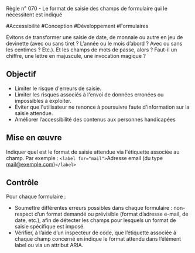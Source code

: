 
Règle n° 070  - Le format de saisie des champs de formulaire qui le nécessitent est indiqué

#Accessibilité #Conception #Développement #Formulaires

Évitons de transformer une saisie de date, de monnaie ou autre en jeu de devinette (avec ou sans tiret ? L’année ou le mois d’abord ? Avec ou sans les centimes ? Etc.). Et les champs de mots de passe, alors ? Faut-il un chiffre, une lettre en majuscule, une invocation magique ?

Objectif
--------

*   Limiter le risque d'erreurs de saisie.
*   Limiter les risques associés à l'envoi de données erronées ou impossibles à exploiter.
*   Éviter que l'utilisateur ne renonce à poursuivre faute d'information sur la saisie attendue.
*   Améliorer l’accessibilité des contenus aux personnes handicapées

Mise en œuvre
-------------

Indiquer quel est le format de saisie attendue via l'étiquette associée au champ. Par exemple : `<label for="mail">`Adresse email (du type mail@exemple.com)`</label>`

Contrôle
--------

Pour chaque formulaire :

*   Soumettre différentes erreurs possibles dans chaque formulaire : non-respect d’un format demandé ou prévisible (format d’adresse e-mail, de date, etc.), afin de détecter les champs pour lesquels un format de saisie spécifique est imposé.
*   Vérifier, à l’aide d’un inspecteur de code, que l’étiquette associée à chaque champ concerné en indique le format attendu dans l’élément label ou via un attribut ARIA.
